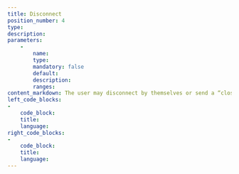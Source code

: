 ```yaml
---
title: Disconnect
position_number: 4
type:
description:
parameters:
    -
        name:
        type:
        mandatory: false
        default:
        description:
        ranges:
content_markdown: The user may disconnect by themselves or send a “close” message to the CNE Websocket server .
left_code_blocks:
-
    code_block:
    title:
    language:
right_code_blocks:
-
    code_block:
    title:
    language:
---
```

